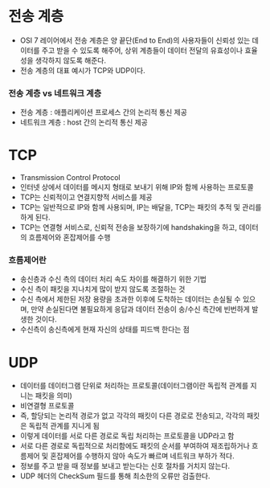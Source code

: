 <h1> 전송 계층 </h1>

- OSI 7 레이어에서 전송 계층은 양 끝단(End to End)의 사용자들이 신뢰성 있는 데이터를 주고 받을 수 있도록 해주어, 상위 계층들이 데이터 전달의 유효성이나 효율성을 생각하지 않도록 해준다.
- 전송 계층의 대표 예시가 TCP와 UDP이다.

<h3> 전송 계층 vs 네트워크 계층 </h3>

- 전송 계층 : 애플리케이션 프로세스 간의 논리적 통신 제공
- 네트워크 계층 : host 간의 논리적 통신 제공

<h1> TCP </h1>

- Transmission Control Protocol
- 인터넷 상에서 데이터를 메시지 형태로 보내기 위해 IP와 함께 사용하는 프로토콜
- TCP는 신뢰적이고 연결지향적 서비스를 제공
- TCP는 일반적으로 IP와 함께 사용되며, IP는 배달을, TCP는 패킷의 추적 및 관리를 하게 된다.
- TCP는 연결형 서비스로, 신뢰적 전송을 보장하기에 handshaking을 하고, 데이터의 흐름제어와 혼잡제어를 수행

<h3> 흐름제어란 </h3>

- 송신층과 수신 측의 데이터 처리 속도 차이를 해결하기 위한 기법
- 수신 측이 패킷을 지나치게 많이 받지 않도록 조절하는 것
- 수신 측에서 제한된 저장 용량을 초과한 이후에 도착하는 데이터는 손실될 수 있으며, 만약 손실된다면 불필요하게 응답과 데이터 전송이 송/수신 측간에 빈번하게 발생한 것이다.
- 수신측이 송신측에게 현재 자신의 상태를 피드백 한다는 점


<h1> UDP </h1>

 - 데이터를 데이터그램 단위로 처리하는 프로토콜(데이터그램이란 독립적 관계를 지니는 패킷을 의미) 
 - 비연결형 프로토콜
 - 즉, 할당되는 논리적 경로가 없고 각각의 패킷이 다른 경로로 전송되고, 각각의 패킷은 독립적 관계를 지니게 됨
 - 이렇게 데이터를 서로 다른 경로로 독립 처리하는 프로토콜을 UDP라고 함
 - 서로 다른 경로로 독립적으로 처리함에도 패킷의 순서를 부여하여 재조립하거나 흐름제어 및 혼잡제어를 수행하지 않아 속도가 빠르며 네트워크 부하가 적다.
 - 정보를 주고 받을 때 정보를 보내고 받는다는 신호 절차를 거치지 않는다.
 - UDP 헤더의 CheckSum 필드를 통해 최소한의 오류만 검출한다.
